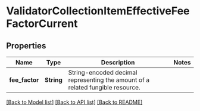 # ValidatorCollectionItemEffectiveFeeFactorCurrent

## Properties

Name | Type | Description | Notes
------------ | ------------- | ------------- | -------------
**fee_factor** | **String** | String-encoded decimal representing the amount of a related fungible resource. | 

[[Back to Model list]](../README.md#documentation-for-models) [[Back to API list]](../README.md#documentation-for-api-endpoints) [[Back to README]](../README.md)


